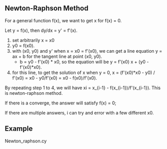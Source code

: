 Newton-Raphson Method
------------------

For a general function f(x), we want to get x for f(x) = 0.

Let y = f(x), then dy/dx = y' = f'(x).

1. set arbitrarily x = x0
2. y0 = f(x0). 
3. with (x0, y0) and y' when x = x0 = f'(x0), we can get a line equation y = ax + b for the tangent line at point (x0, y0).  
	- b = y0 - f'(x0) * x0, so the equation will be y = f'(x0) x + (y0 - f'(x0)*x0).  
4. for this line, to get the solution of x when y = 0, x = (f'(x0)*x0 - y0) / f'(x0) = x0 - y0/f'(x0) = x0 - f(x0)/f'(x0).

By repeating step 1 to 4, we will have xi = x_{i-1} - f(x_{i-1})/f'(x_{i-1}). This is newton-raphson method.

If there is a converge, the answer will satisfy f(x) = 0;

If there are multiple answers, i can try and error with a few different x0.

Example
------------------

Newton_raphson.cy
